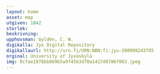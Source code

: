 ```yaml
---
layout: home
asset: map
utgiven: 1842
storlek:
beskrivning:
upphovsman: Gyldén, C. W.
digikalla: Jyx Digital Repository
digikallaurl: http://urn.fi/URN:NBN:fi:jyu-200908243785
orginal: University of Jyväskylä
img: 0cfae1878bb069b5a9f45b3d78a1417d8786f003.jpeg
---
```

